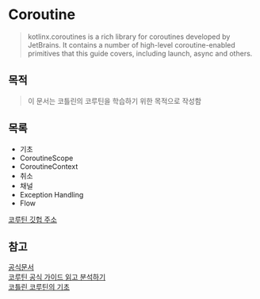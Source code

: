 # Coroutine
> kotlinx.coroutines is a rich library for coroutines developed by JetBrains. It contains a number of high-level coroutine-enabled primitives that this guide covers, including launch, async and others.

## 목적
> 이 문서는 코틀린의 코루틴을 학습하기 위한 목적으로 작성함

## 목록
- 기초
- CoroutineScope
- CoroutineContext
- 취소
- 채널
- Exception Handling
- Flow

[코루틴 깃헙 주소](https://github.com/Kotlin/kotlinx.coroutines)

## 참고
[공식문서](https://kotlinlang.org/docs/reference/coroutines/coroutines-guide.html)  
[코루틴 공식 가이드 읽고 분석하기](https://medium.com/@myungpyo/reading-coroutine-official-guide-thoroughly-part-0-20176d431e9d)  
[코틀린 코루틴의 기초](https://medium.com/@limgyumin/%EC%BD%94%ED%8B%80%EB%A6%B0-%EC%BD%94%EB%A3%A8%ED%8B%B4%EC%9D%98-%EA%B8%B0%EC%B4%88-cac60d4d621b)
